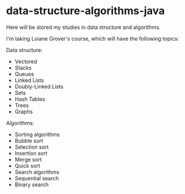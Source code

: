 # data-structure-algorithms-java
Here will be stored my studies in data structure and algorithms. 

I'm taking Loiane Grover's course, which will have the following topics:

Data structure:
- Vectored
- Stacks
- Queues
- Linked Lists
- Doubly-Linked Lists
- Sets
- Hash Tables
- Trees
- Graphs

Algorithms:
- Sorting algorithms
- Bubble sort
- Selection sort 
- Insertion sort 
- Merge sort
- Quick sort
- Search algorithms
- Sequential search
- Binary search
